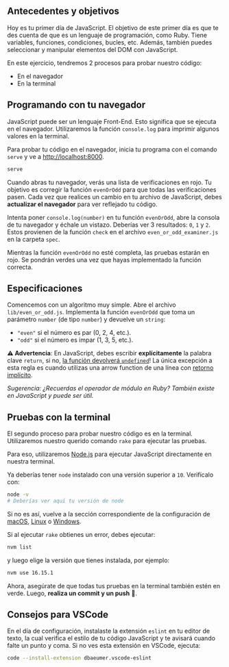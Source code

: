 ## Antecedentes y objetivos

Hoy es tu primer día de JavaScript. El objetivo de este primer día es que te des cuenta de que es un lenguaje de programación, como Ruby. Tiene variables, funciones, condiciones, bucles, etc. Además, también puedes seleccionar y manipular elementos del DOM con JavaScript.

En este ejercicio, tendremos 2 procesos para probar nuestro código:

- En el navegador
- En la terminal

## Programando con tu navegador

JavaScript puede ser un lenguaje Front-End. Esto significa que se ejecuta en el navegador. Utilizaremos la función `console.log` para imprimir algunos valores en la terminal.

Para probar tu código en el navegador, inicia tu programa con el comando `serve` y ve a [http://localhost:8000](http://localhost:8000).

```bash
serve
```

Cuando abras tu navegador, verás una lista de verificaciones en rojo. Tu objetivo es corregir la función `evenOrOdd` para que todas las verificaciones pasen. Cada vez que realices un cambio en tu archivo de JavaScript, debes **actualizar el navegador** para ver reflejado tu código.

Intenta poner `console.log(number)` en tu función `evenOrOdd`, abre la consola de tu navegador y échale un vistazo. Deberías ver 3 resultados: `0`, `1` y `2`. Estos provienen de la función `check` en el archivo `even_or_odd_examiner.js` en la carpeta `spec`.

Mientras la función `evenOrOdd` no esté completa, las pruebas estarán en rojo. Se pondrán verdes una vez que hayas implementado la función correcta.

## Especificaciones

Comencemos con un algoritmo muy simple. Abre el archivo `lib/even_or_odd.js`. Implementa la función `evenOrOdd` que toma un parámetro `number` (de tipo `number`) y devuelve un `string`:

- `"even"` si el número es par (0, 2, 4, etc.).
- `"odd"` si el número es impar (1, 3, 5, etc.).

**⚠️ Advertencia**: En JavaScript, debes escribir **explícitamente** la palabra clave `return`, si no, [la función devolverá `undefined`](https://developer.mozilla.org/en-US/docs/Web/JavaScript/Reference/Statements/return#Syntax)! La única excepción a esta regla es cuando utilizas una arrow function de una línea con [retorno implícito](https://developer.mozilla.org/en-US/docs/Web/JavaScript/Reference/Functions/Arrow_functions#Function_body).

_Sugerencia: ¿Recuerdas el operador de módulo en Ruby? También existe en JavaScript y puede ser útil._

## Pruebas con la terminal

El segundo proceso para probar nuestro código es en la terminal. Utilizaremos nuestro querido comando `rake` para ejecutar las pruebas.

Para eso, utilizaremos [Node.js](https://nodejs.org/en/) para ejecutar JavaScript directamente en nuestra terminal.

Ya deberías tener `node` instalado con una versión superior a `10`. Verifícalo con:

```bash
node -v
# Deberías ver aquí tu versión de node
```

Si no es así, vuelve a la sección correspondiente de la configuración de [macOS](https://github.com/lewagon/setup/blob/master/macos.md#nodejs), [Linux](https://github.com/lewagon/setup/blob/master/ubuntu.md#nodejs) o [Windows](https://github.com/lewagon/setup/blob/master/windows.md#nodejs).

Si al ejecutar `rake` obtienes un error, debes ejecutar:

```bash
nvm list
```

y luego elige la versión que tienes instalada, por ejemplo:

```bash
nvm use 16.15.1
```

Ahora, asegúrate de que todas tus pruebas en la terminal también estén en verde. Luego, **realiza un commit y un push** 🙏.

## Consejos para VSCode

En el día de configuración, instalaste la extensión `eslint` en tu editor de texto, la cual verifica el estilo de tu código JavaScript y te avisará cuando falte un punto y coma. Si no ves esta extensión en VSCode, ejecuta:

```bash
code --install-extension dbaeumer.vscode-eslint
```
